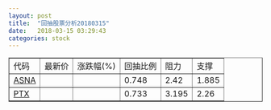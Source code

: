 ```yaml
---
layout: post
title:  "回抽股票分析20180315"
date:   2018-03-15 03:29:43
categories: stock
---
```

<script type="text/javascript">
var stockList = []
stockList.push('gb_asna');
stockList.push('gb_ptx');
</script>
<table border="1">
 <tr>
 <td>代码</td>
 <td>最新价</td>
 <td>涨跌幅(%)</td>
 <td>回抽比例</td>
 <td>阻力</td>
 <td>支撑</td>
</tr>
  <tr id="asna">
  <td><a href="http://stock.finance.sina.com.cn/usstock/quotes/ASNA.html" target="_blank">ASNA</a></td><td></td><td></td><td>0.748</td><td>2.42</td><td>1.885</td></tr>
  <tr id="ptx">
  <td><a href="http://stock.finance.sina.com.cn/usstock/quotes/PTX.html" target="_blank">PTX</a></td><td></td><td></td><td>0.733</td><td>3.195</td><td>2.26</td></tr>
</table>
